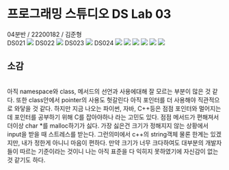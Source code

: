 <h1>프로그래밍 스튜디오 DS Lab 03</h1>
04분반 / 22200182 / 김준형
<br>
DS021
<img src="https://github.com/ProgrammingStudio2025/week5-ds-tiger020517/blob/main/captures/DS021.png">
DS022
<img src="https://github.com/ProgrammingStudio2025/week5-ds-tiger020517/blob/main/captures/DS022.png">
DS023
<img src="https://github.com/ProgrammingStudio2025/week5-ds-tiger020517/blob/main/captures/DS023.png">
DS024
<img src="https://github.com/ProgrammingStudio2025/week5-ds-tiger020517/blob/main/captures/DS024_1.png">
<img src="https://github.com/ProgrammingStudio2025/week5-ds-tiger020517/blob/main/captures/DS024_2.png">
<img src="https://github.com/ProgrammingStudio2025/week5-ds-tiger020517/blob/main/captures/DS024_3.png">
<img src="https://github.com/ProgrammingStudio2025/week5-ds-tiger020517/blob/main/captures/DS024_4.png">
<img src="https://github.com/ProgrammingStudio2025/week5-ds-tiger020517/blob/main/captures/DS024_5.png">
<img src="https://github.com/ProgrammingStudio2025/week5-ds-tiger020517/blob/main/captures/DS024_6.png">
<br>
<h2>소감</h2>
<br>
아직 namespace와 class, 메서드의 선언과 사용에대해 잘 모르는 부분이 많은 것 같다.
또한 class안에서 pointer의 사용도 헛갈린다 아직 포인터를 더 사용해야 직관적으로
와닿을 것 같다. 하지만 지금 나오는 파이썬, 자바, C++등은 점점 포인터와 멀어지는데
포인터를 공부하기 위해 C를 잡아야하나 라는 고민도 있다.
점점 메서드가 편해져서 더이상 char *를 malloc하기가 싫다. 가장 싫은건 크기가 정해지지 않는 상황에서 input을 받을 때 스트레스를 받는다. 그런의미에서 c++의 string객체 물론 한계는 있겠지만, 내가 정한게 아니니 마음이 편하다. 만약 크기가 너무 크다하여도 대부분의 개발자들이 따르는 기준이라는 것이니 나는 아직 표준을 다 익히지 못하였기에 자신감이 없는 것 같기도 하다.